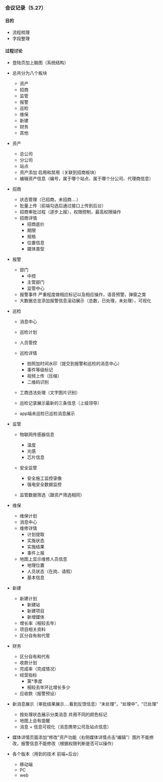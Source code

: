 
### 会议记录（5.27）

#### 目的
- 流程梳理
- 字段整理

#### 过程讨论

- 登陆页加上脑图（系统结构）	

- 总共分为八个板块
	-  资产
	-  招商
	-  监管
	-  报警
	-  巡检
	-  维保
	-  新建
	-  财务
	-  其他
- 资产
	- 总公司
	- 分公司
	- 站点
	- 资产添加 启用和禁用（关联到招商板块）
	- 编辑资产信息（编号，属于哪个站点、属于哪个分公司、代理商信息）
	


- 招商
	- 状态管理（已招商，未招商....）
	- 批量上传（前端勾选后通过接口上传到后台） 
	- 招商审批过程（逐步上报），权限控制，最高权限操作
	- 招商详情
		- 招商底价
		- 期限
		- 规格
		- 位置信息
		- 媒体类型

- 报警
	- 部门
		- 中控
		- 主管部门 
		- 监管中心
	- 报警事件 严重程度做相应标记以及相应操作，语音预警。弹窗之类
	- 大数据总览添加报警信息滚动展示（总数，已处理，未处理），可视化
	

- 巡检  
	- 消息中心 
	- 巡检计划 
	- 人员管控
	- 巡检详情
		- 拍照加时间水印（提交到报警和巡检的消息中心）
		- 事件等级标记
		- 视频上传（压缩）
		- 二维码识别
	- 工商违法处理（文字图片识别）
	- 巡检记录展示最新的三条信息（上级领导）
	
	- app端未巡检已巡检消息展示

- 监管
	- 物联网传感器信息
		- 温度
		- 光感
		- 芯片信息 

	- 安全监管
		- 安全施工监控录像
		- 强电安全数据监控

	- 监管数据筛选（跟资产筛选相同）

- 维保
	- 维保计划
	- 消息中心	
	- 维修详情
		- 计划提取
		- 实施状态
		- 实施结果
		- 事件上报
	- 地图上显示维修人员信息
		- 地理位置
		- 人员状态（在岗、请假）
		- 基本信息
	
- 新建
	- 新建计划 
		- 新建站
		- 新建项目
		- 新增媒体
	- 增长率（相较去年） 
	- 项目相关资料
	- 区分自有和代管


- 财务
	- 区分自有和代有	 
	- 收款计划
	- 完成率（完成情况）
	- 经营指标
		- 第*季度 
		- 相较去年环比增长多少
	- 应收款（报警预设） 


 
- 新消息展示（审批结果展示....看到反馈信息）“未处理”，“处理中”，“已处理”
	- 按处理状态展示分类消息 并用不同的颜色标记	
	- 地图上会有提醒
	- 消息 + 信息可视化（消息携带公司及站点信息）

- 媒体详情页面添加“修改”资产功能（右侧媒体详情点击“编辑”）图片不能修改，报警信息不能修改（根据权限判断是否可以操作） 
	
- 各个版本（用到的技术 前端+后台）
	- 移动端
	- PC
	- web 
	
<!--- 搜索-->
